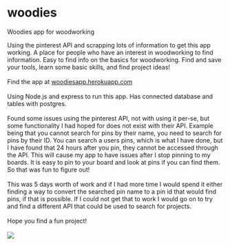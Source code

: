 # woodies
Woodies app for woodworking

Using the pinterest API and scrapping lots of information to get this app working.
A place for people who have an interest in woodworking to find information.
Easy to find info on the basics for woodworking.
Find and save your tools, learn some basic skills, and find project ideas!
<br>
<br>
Find the app at <a href="https://woodiesapp.herokuapp.com/">woodiesapp.herokuapp.com</a>
<br>
<br>
Using Node.js and express to run this app.
Has connected database and tables with postgres.
<br>
<br>
Found some issues using the pinterest API, not with using it per-se, but some functionality I had hoped for does not exist with their API.
Example being that you cannot search for pins by their name, you need to search for pins by their ID.
You can search a users pins, which is what I have done, but I have found that 24 hours after you pin, they cannot be accessed through the API.
This will cause my app to have issues after I stop pinning to my boards.
It is easy to pin to your board and look at pins if you can find them. So that was fun to figure out!
<br>
<br>
This was 5 days worth of work and if I had more time I would spend it either finding a way to convert the searched pin name to a pin id that would find pins, if that is possible. If I could not get that to work I would go on to try and find a different API that could be used to search for projects.
<br>
<br>
Hope you find a fun project!
<br>
<br>
<img src="http://i.giphy.com/ne6aJawFPDgVq.gif">
